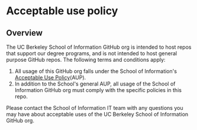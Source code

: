 # Acceptable use policy

## Overview

The UC Berkeley School of Information GitHub org is intended to host repos that support our degree programs, and is not intended to host general purpose GitHub repos.  The following terms and conditions apply:

1. All usage of this GitHub org falls under the School of Information's [Acceptable Use Policy](https://www.ischool.berkeley.edu/aup)(AUP).
2. In addition to the School's general AUP, all usage of the School of Information GitHub org must comply with the specific policies in this repo.

Please contact the School of Information IT team with any questions you may have about acceptable uses of the UC Berkeley School of Information GitHub org.

